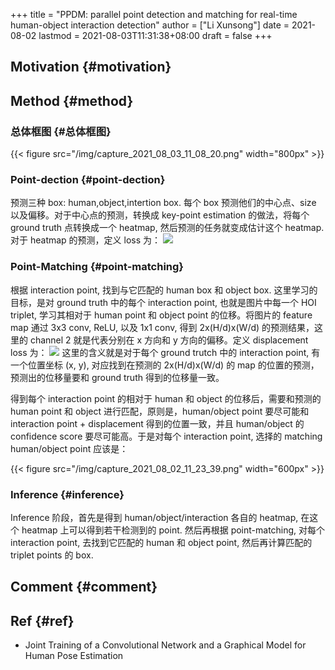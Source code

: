 +++
title = "PPDM: parallel point detection and matching for real-time human-object interaction detection"
author = ["Li Xunsong"]
date = 2021-08-02
lastmod = 2021-08-03T11:31:38+08:00
draft = false
+++

## Motivation {#motivation}


## Method {#method}


### 总体框图 {#总体框图}

{{< figure src="/img/capture_2021_08_03_11_08_20.png" width="800px" >}}


### Point-dection {#point-dection}

预测三种 box: human,object,intertion box. 每个 box 预测他们的中心点、size 以及偏移。对于中心点的预测，转换成 key-point estimation 的做法，将每个 ground truth 点转换成一个 heatmap, 然后预测的任务就变成估计这个 heatmap. 对于 heatmap 的预测，定义 loss 为：
![](/img/capture_2021_08_03_11_01_49.png)


### Point-Matching {#point-matching}

根据 interaction point, 找到与它匹配的 human box 和 object box. 这里学习的目标，是对 ground truth 中的每个 interaction point, 也就是图片中每一个 HOI triplet, 学习其相对于 human point 和 object point 的位移。将图片的 feature map 通过 3x3 conv, ReLU, 以及 1x1 conv, 得到 2x(H/d)x(W/d) 的预测结果，这里的 channel 2 就是代表分别在 x 方向和 y 方向的偏移。定义 displacement loss 为：
![](/img/capture_2021_08_02_11_17_13.png)
这里的含义就是对于每个 ground trutch 中的 interaction point, 有一个位置坐标 (x, y), 对应找到在预测的 2x(H/d)x(W/d) 的 map 的位置的预测，预测出的位移量要和 ground truth 得到的位移量一致。

得到每个 interaction point 的相对于 human 和 object 的位移后，需要和预测的 human point 和 object 进行匹配，原则是，human/object point 要尽可能和 interaction point + displacement 得到的位置一致，并且 human/object 的 confidence score 要尽可能高。于是对每个 interaction point, 选择的 matching human/object point 应该是：

{{< figure src="/img/capture_2021_08_02_11_23_39.png" width="600px" >}}


### Inference {#inference}

Inference 阶段，首先是得到 human/object/interaction 各自的 heatmap, 在这个 heatmap 上可以得到若干检测到的 point. 然后再根据 point-matching, 对每个 interaction point, 去找到它匹配的 human 和 object point, 然后再计算匹配的 triplet points 的 box.


## Comment {#comment}


## Ref {#ref}

-   Joint Training of a Convolutional Network and a Graphical Model for Human Pose Estimation
